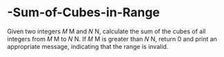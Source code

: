 # -Sum-of-Cubes-in-Range
Given two integers  𝑀 M and  𝑁 N, calculate the sum of the cubes of all integers from  𝑀 M to  𝑁 N. If  𝑀 M is greater than  𝑁 N, return 0 and print an appropriate message, indicating that the range is invalid.
